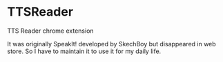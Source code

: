 # TTSReader
TTS Reader chrome extension

It was originally SpeakIt! developed by SkechBoy but disappeared in web store.
So I have to maintain it to use it for my daily life.
